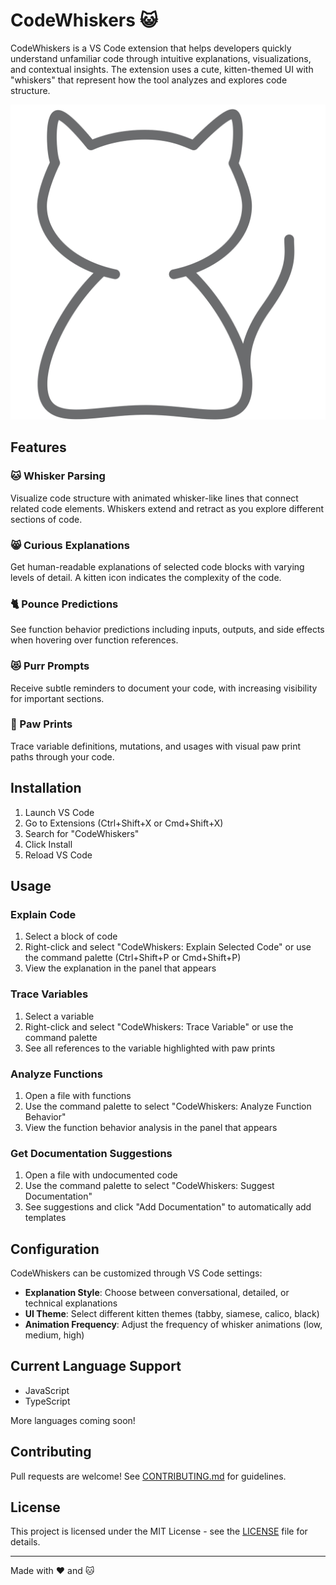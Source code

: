 # CodeWhiskers 😺

CodeWhiskers is a VS Code extension that helps developers quickly understand unfamiliar code through intuitive explanations, visualizations, and contextual insights. The extension uses a cute, kitten-themed UI with "whiskers" that represent how the tool analyzes and explores code structure.

![CodeWhiskers Logo](resources/cat-icon.svg)

## Features

### 🐱 Whisker Parsing
Visualize code structure with animated whisker-like lines that connect related code elements. Whiskers extend and retract as you explore different sections of code.

### 😸 Curious Explanations
Get human-readable explanations of selected code blocks with varying levels of detail. A kitten icon indicates the complexity of the code.

### 🐈 Pounce Predictions
See function behavior predictions including inputs, outputs, and side effects when hovering over function references.

### 😻 Purr Prompts
Receive subtle reminders to document your code, with increasing visibility for important sections.

### 🐾 Paw Prints
Trace variable definitions, mutations, and usages with visual paw print paths through your code.

## Installation

1. Launch VS Code
2. Go to Extensions (Ctrl+Shift+X or Cmd+Shift+X)
3. Search for "CodeWhiskers"
4. Click Install
5. Reload VS Code

## Usage

### Explain Code
1. Select a block of code
2. Right-click and select "CodeWhiskers: Explain Selected Code" or use the command palette (Ctrl+Shift+P or Cmd+Shift+P)
3. View the explanation in the panel that appears

### Trace Variables
1. Select a variable
2. Right-click and select "CodeWhiskers: Trace Variable" or use the command palette
3. See all references to the variable highlighted with paw prints

### Analyze Functions
1. Open a file with functions
2. Use the command palette to select "CodeWhiskers: Analyze Function Behavior"
3. View the function behavior analysis in the panel that appears

### Get Documentation Suggestions
1. Open a file with undocumented code
2. Use the command palette to select "CodeWhiskers: Suggest Documentation"
3. See suggestions and click "Add Documentation" to automatically add templates

## Configuration

CodeWhiskers can be customized through VS Code settings:

- **Explanation Style**: Choose between conversational, detailed, or technical explanations
- **UI Theme**: Select different kitten themes (tabby, siamese, calico, black)
- **Animation Frequency**: Adjust the frequency of whisker animations (low, medium, high)

## Current Language Support

- JavaScript
- TypeScript

More languages coming soon!

## Contributing

Pull requests are welcome! See [CONTRIBUTING.md](CONTRIBUTING.md) for guidelines.

## License

This project is licensed under the MIT License - see the [LICENSE](LICENSE) file for details.

---

Made with ❤️ and 🐱 